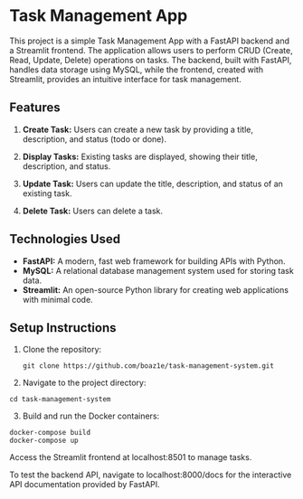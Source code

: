 # Task Management App

This project is a simple Task Management App with a FastAPI backend and a Streamlit frontend. The application allows users to perform CRUD (Create, Read, Update, Delete) operations on tasks. The backend, built with FastAPI, handles data storage using MySQL, while the frontend, created with Streamlit, provides an intuitive interface for task management.

## Features

1. **Create Task:** Users can create a new task by providing a title, description, and status (todo or done).

2. **Display Tasks:** Existing tasks are displayed, showing their title, description, and status.

3. **Update Task:** Users can update the title, description, and status of an existing task.

4. **Delete Task:** Users can delete a task.

## Technologies Used

- **FastAPI:** A modern, fast web framework for building APIs with Python.
- **MySQL:** A relational database management system used for storing task data.
- **Streamlit:** An open-source Python library for creating web applications with minimal code.

## Setup Instructions

1. Clone the repository:
   ```
   git clone https://github.com/boaz1e/task-management-system.git
   ```
2. Navigate to the project directory:
  ```
  cd task-management-system
  ```
3. Build and run the Docker containers:
```
docker-compose build
docker-compose up
```
Access the Streamlit frontend at localhost:8501 to manage tasks.

To test the backend API, navigate to localhost:8000/docs for the interactive API documentation provided by FastAPI.
